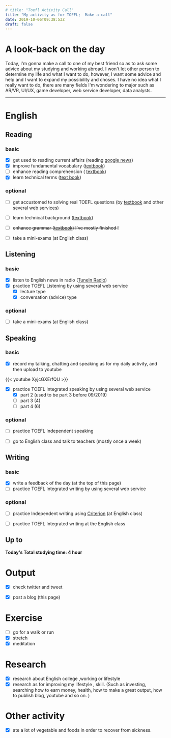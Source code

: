 ```yaml
---
# title: "Toefl Activity Call"
title: "My activity as for TOEFL;  Make a call"
date: 2019-10-06T09:38:53Z
draft: false
---
```


# A look-back on the day




Today, I'm gonna make a call to one of my best friend so as to ask some advice about my studying and working abroad. I won't let other person to determine my life and what I want to do, however, I want some advice and help and I want to expand my possibility and choses. I have no idea what I really want to do, there are many fields I'm wondering to major such as AR/VR, UI/UX, game developer, web service developer, data analysts. 










------



# English

## Reading

### basic

- [x] get used to reading current affairs (reading [google news](https://news.google.com/))
- [x] improve fundamental vocabulary ([textbook](https://www.amazon.co.jp/dp/4010941855/))
- [ ] enhance reading  comprehension ( [textbook](https://www.amazon.co.jp/dp/4010323310/))
- [x] learn technical terms ([text book](https://www.amazon.co.jp/dp/4866390611/))

### optional

- [ ] get accustomed to solving real TOEFL questions  (by [textbook](https://www.amazon.co.jp/dp/4862902014/) and other several web services)
- [ ] learn technical background ([textbook](https://www.amazon.co.jp/dp/4789015874/))
- [ ] ~~enhance grammar ([textbook](https://www.amazon.co.jp/dp/4896808371/)) I've mostly finished !~~
- [ ] take a mini-exams (at English class)





## Listening

### basic

- [x] listen to English news in radio ([TuneIn Radio](https://tunein.com))
- [x] practice TOEFL Listening by using several web service
  - [x] lecture type
  - [x] conversation (advice) type

### optional

- [ ] take a mini-exams (at English class)





## Speaking

### basic

- [x] record my talking, chatting and speaking as for my daily activity, and then upload to youtube

{{< youtube XyjcGXErfQU >}}

- [x] practice TOEFL Integrated speaking  by using several web service
  - [x] part 2 (used to be part 3 before 09/2019)
  - [ ] part 3 (4)
  - [ ] part 4 (6)

### optional

- [ ] practice TOEFL Independent speaking
- [ ] go to English class and talk to teachers (mostly once a week)





## Writing

### basic

- [x] write a feedback of the day (at the top of this page)
- [ ] practice TOEFL Integrated writing by using several web service

### optional

- [ ] practice Independent writing using [Criterion](https://criterion.ets.org/criterion/default.aspx) (at English class)
- [ ] practice TOEFL Integrated writing at the English class



## Up to

**Today's Total studying time:   4   hour**







# Output

- [x] check twitter and tweet
- [x] post a blog (this page)



# Exercise

- [ ] go for a walk or run
- [x] stretch
- [x] meditation

# Research

- [x] research about English college ,working or lifestyle
- [x] research as for improving my lifestyle , skill. (Such as investing, searching how to earn money, health, how to make a great output, how to publish blog, youtube and so on. )

# Other activity

- [x] ate a lot of vegetable and foods in order to recover from sickness.

